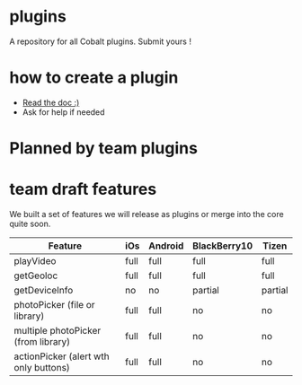 plugins
=======

A repository for all Cobalt plugins. Submit yours !

how to create a plugin
=======

 * [Read the doc :)](https://github.com/cobaltians/cobalt/wiki/Creating-plugins)
 * Ask for help if needed



Planned by team plugins
=======




team draft features
=======

We built a set of features we will release as plugins or merge into the core quite soon.

| Feature              | iOs  | Android | BlackBerry10 | Tizen |
| -------------------- | ---- | ------- | ------------ | ----- |
| playVideo        | full | full | full | full |
| getGeoloc            | full | full | full | full |
| getDeviceInfo        | no | no | partial | partial |
| photoPicker (file or library)   | full | full | no | no |
| multiple photoPicker (from library)   | full | full | no | no |
| actionPicker (alert wth only buttons)    | full | full | no | no |

